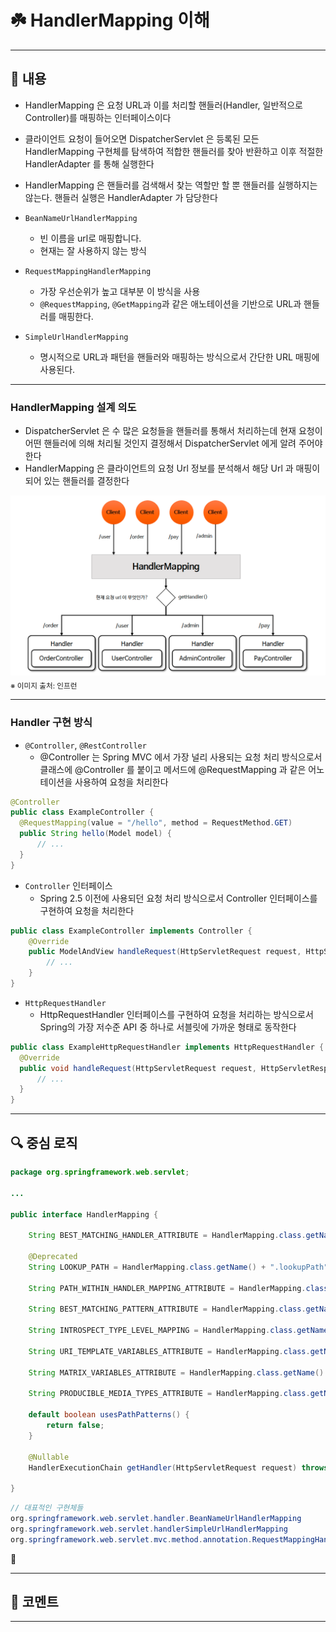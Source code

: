 # ☘️ HandlerMapping 이해

---

## 📖 내용

- HandlerMapping 은 요청 URL과 이를 처리할 핸들러(Handler, 일반적으로 Controller)를 매핑하는 인터페이스이다
- 클라이언트 요청이 들어오면 DispatcherServlet 은 등록된 모든 HandlerMapping 구현체를 탐색하여 적합한 핸들러를 찾아 반환하고 이후 적절한 HandlerAdapter 를 통해 실행한다
- HandlerMapping 은 핸들러를 검색해서 찾는 역할만 할 뿐 핸들러를 실행하지는 않는다. 핸들러 실행은 HandlerAdapter 가 담당한다


- `BeanNameUrlHandlerMapping`
  - 빈 이름을 url로 매핑합니다.
  - 현재는 잘 사용하지 않는 방식
- `RequestMappingHandlerMapping`
  - 가장 우선순위가 높고 대부분 이 방식을 사용
  - `@RequestMapping`, `@GetMapping`과 같은 애노테이션을 기반으로 URL과 핸들러를 매핑한다.
- `SimpleUrlHandlerMapping`
  - 명시적으로 URL과 패턴을 핸들러와 매핑하는 방식으로서 간단한 URL 매핑에 사용된다.

---

### HandlerMapping 설계 의도
- DispatcherServlet 은 수 많은 요청들을 핸들러를 통해서 처리하는데 현재 요청이 어떤 핸들러에 의해 처리될 것인지 결정해서 DispatcherServlet 에게 알려 주어야 한다
- HandlerMapping 은 클라이언트의 요청 Url 정보를 분석해서 해당 Url 과 매핑이 되어 있는 핸들러를 결정한다

![image_1.png](image_1.png)
<sub>※ 이미지 출처: 인프런</sub>

---

### Handler 구현 방식

- `@Controller`, `@RestController`
  - @Controller 는 Spring MVC 에서 가장 널리 사용되는 요청 처리 방식으로서 클래스에 @Controller 를 붙이고 메서드에 @RequestMapping 과 같은 어노테이션을 사용하여 요청을 처리한다
```java
@Controller
public class ExampleController {
  @RequestMapping(value = "/hello", method = RequestMethod.GET)
  public String hello(Model model) {
      // ...   
  }
}
```

- `Controller` 인터페이스
  - Spring 2.5 이전에 사용되던 요청 처리 방식으로서 Controller 인터페이스를 구현하여 요청을 처리한다
```java
public class ExampleController implements Controller {
    @Override
    public ModelAndView handleRequest(HttpServletRequest request, HttpServletResponse response) throws Exception {
        // ...
    }
}
```

- `HttpRequestHandler`
  - HttpRequestHandler 인터페이스를 구현하여 요청을 처리하는 방식으로서 Spring의 가장 저수준 API 중 하나로 서블릿에 가까운 형태로 동작한다
```java
public class ExampleHttpRequestHandler implements HttpRequestHandler {
  @Override
  public void handleRequest(HttpServletRequest request, HttpServletResponse response) throws IOException {
      // ...
  }
}
```

---

## 🔍 중심 로직

```java
package org.springframework.web.servlet;

...

public interface HandlerMapping {

	String BEST_MATCHING_HANDLER_ATTRIBUTE = HandlerMapping.class.getName() + ".bestMatchingHandler";

	@Deprecated
	String LOOKUP_PATH = HandlerMapping.class.getName() + ".lookupPath";

	String PATH_WITHIN_HANDLER_MAPPING_ATTRIBUTE = HandlerMapping.class.getName() + ".pathWithinHandlerMapping";

	String BEST_MATCHING_PATTERN_ATTRIBUTE = HandlerMapping.class.getName() + ".bestMatchingPattern";

	String INTROSPECT_TYPE_LEVEL_MAPPING = HandlerMapping.class.getName() + ".introspectTypeLevelMapping";

	String URI_TEMPLATE_VARIABLES_ATTRIBUTE = HandlerMapping.class.getName() + ".uriTemplateVariables";

	String MATRIX_VARIABLES_ATTRIBUTE = HandlerMapping.class.getName() + ".matrixVariables";

	String PRODUCIBLE_MEDIA_TYPES_ATTRIBUTE = HandlerMapping.class.getName() + ".producibleMediaTypes";
    
	default boolean usesPathPatterns() {
		return false;
	}
    
	@Nullable
	HandlerExecutionChain getHandler(HttpServletRequest request) throws Exception;

}
```

```java
// 대표적인 구현체들
org.springframework.web.servlet.handler.BeanNameUrlHandlerMapping
org.springframework.web.servlet.handlerSimpleUrlHandlerMapping
org.springframework.web.servlet.mvc.method.annotation.RequestMappingHandlerMapping
```

📌

---

## 💬 코멘트

---
